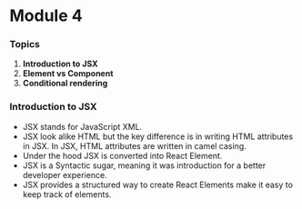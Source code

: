 # Module 4 

### Topics
1. **Introduction to JSX**
2. **Element vs Component**
3. **Conditional rendering**

### Introduction to JSX
- JSX stands for JavaScript XML.
- JSX look alike HTML but the key difference is in writing HTML attributes in JSX. In JSX, HTML attributes are written in camel casing.
- Under the hood JSX is converted into React Element.
- JSX is a Syntactic sugar, meaning it was introduction for a better developer experience.
- JSX provides a structured way to create React Elements make it easy to keep track of elements.
